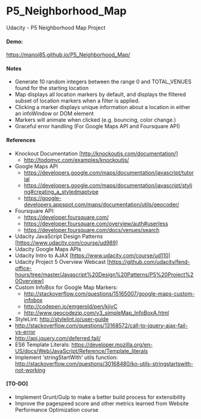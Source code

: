 # P5_Neighborhood_Map
Udacity - P5 Neighborhood Map Project

#### Demo: 
https://manoj85.github.io/P5_Neighborhood_Map/ 

#### Notes

- Generate 10 random integers between the range 0 and TOTAL_VENUES found for the starting location
- Map displays all location markers by default, and displays the filtered subset of location markers when a filter is applied.
- Clicking a marker displays unique information about a location in either an infoWindow or DOM element
- Markers will animate when clicked (e.g. bouncing, color change.)
- Graceful error handling (For Google Maps API and Foursquare API)

#### References
- Knockout Documentation [http://knockoutjs.com/documentation/]
  - http://todomvc.com/examples/knockoutjs/
- Google Maps API
  - https://developers.google.com/maps/documentation/javascript/tutorial
  - https://developers.google.com/maps/documentation/javascript/styling#creating_a_styledmaptype
  - https://google-developers.appspot.com/maps/documentation/utils/geocoder/
- Foursquare API:
  - https://developer.foursquare.com/
  - https://developer.foursquare.com/overview/auth#userless
  - https://developer.foursquare.com/docs/venues/search
- Udacity JavaScript Design Patterns [https://www.udacity.com/course/ud989]
- Udacity Google Maps APIs
- Udacity Intro to AJAX [https://www.udacity.com/course/ud110]
- Udacity Project 5 Overview Webcast [https://github.com/udacity/fend-office-hours/tree/master/Javascript%20Design%20Patterns/P5%20Project%20Overview]
- Custom InfoBox for Google Map Markers: 
  - http://stackoverflow.com/questions/15165007/google-maps-custom-infobox
  - http://codepen.io/emgerold/pen/kjivC
  - http://www.geocodezip.com/v3_simpleMap_InfoBoxA.html
- StyleLint: http://stylelint.io/user-guide
- http://stackoverflow.com/questions/13168572/call-to-jquery-ajax-fail-vs-error
- http://api.jquery.com/deferred.fail/
- ES6 Template Literals: https://developer.mozilla.org/en-US/docs/Web/JavaScript/Reference/Template_literals
- Implement 'stringStartWith' utils function: 
  http://stackoverflow.com/questions/30168480/ko-utils-stringstartswith-not-working


#### [TO-DO]
- Implement Grunt/Gulp to make a better build process for extensibility
- Improve the pagespeed score and other metrics learned from Website Performance Optimization course


